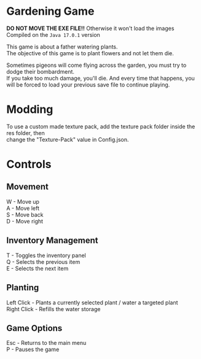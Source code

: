 # Gardening Game
<b>DO NOT MOVE THE EXE FILE!!</b> 
Otherwise it won't load the images<br>
Compiled on the <code>Java 17.0.1</code> version

This game is about a father watering plants.<br>
The objective of this game is to plant flowers and not let them die.

Sometimes pigeons will come flying across the garden, you must try to dodge their bombardment.<br>
If you take too much damage, you'll die. And every time that happens, you will be forced to load your previous save file to continue playing.<br>

# Modding
To use a custom made texture pack, add the texture pack folder inside the res folder, then <br>
change the "Texture-Pack" value in Config.json.

# Controls

## Movement
W - Move up<br>
A - Move left<br>
S - Move back<br>
D - Move right

## Inventory Management
T - Toggles the inventory panel<br>
Q - Selects the previous item<br>
E - Selects the next item

## Planting
Left Click - Plants a currently selected plant / water a targeted plant<br>
Right Click - Refills the water storage

## Game Options
Esc - Returns to the main menu<br>
P - Pauses the game
